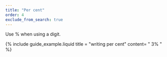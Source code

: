 ```yaml
---
title: "Per cent"
order: 4
exclude_from_search: true
---
```


Use % when using a digit.

{% include guide_example.liquid
  title = "writing per cent"
  content= "
3%
"
%}
